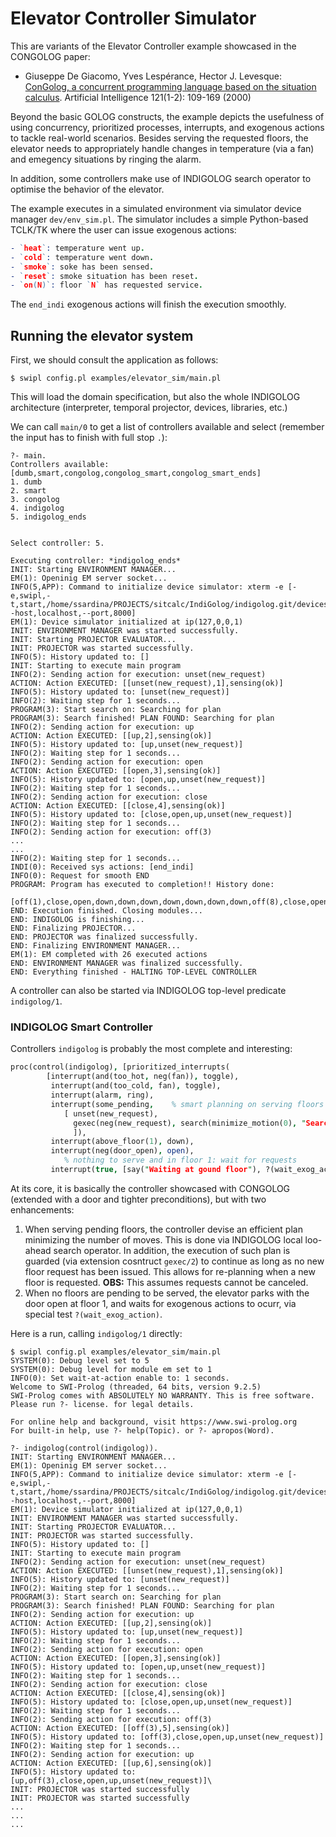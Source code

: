 # Elevator Controller Simulator

This are variants of the Elevator Controller example showcased in the CONGOLOG paper:

* Giuseppe De Giacomo, Yves Lespérance, Hector J. Levesque: [ConGolog, a concurrent programming language based on the situation calculus](https://www.sciencedirect.com/science/article/pii/S000437020000031X?via%3Dihub). Artificial Intelligence 121(1-2): 109-169 (2000)

Beyond the basic GOLOG constructs, the example depicts the usefulness of using concurrency, prioritized processes, interrupts, and exogenous actions to tackle real-world scenarios. Besides serving the requested floors, the elevator needs to appropriately handle changes in temperature (via a fan) and emegency situations by ringing the alarm.

In addition, some controllers make use of INDIGOLOG search operator to optimise the behavior of the elevator.

The example executes in a simulated environment via simulator device manager `dev/env_sim.pl`. The simulator includes a simple Python-based TCLK/TK where the user can issue exogenous actions:

```prolog
- `heat`: temperature went up.
- `cold`: temperature went down.
- `smoke`: soke has been sensed.
- `reset`: smoke situation has been reset.
- `on(N)`: floor `N` has requested service.
```

The `end_indi` exogenous actions will finish the execution smoothly.

## Running the elevator system

First, we should consult the application as follows:

```shell
$ swipl config.pl examples/elevator_sim/main.pl
```

This will load the domain specification, but also the whole INDIGOLOG architecture (interpreter, temporal projector, devices, libraries, etc.)

We can call `main/0` to get a list of controllers available and select (remember the input has to finish with full stop `.`):

```shell
?- main.
Controllers available: [dumb,smart,congolog,congolog_smart,congolog_smart_ends]
1. dumb
2. smart
3. congolog
4. indigolog
5. indigolog_ends


Select controller: 5.

Executing controller: *indigolog_ends*
INIT: Starting ENVIRONMENT MANAGER...
EM(1): Openinig EM server socket...
INFO(5,APP): Command to initialize device simulator: xterm -e [-e,swipl,-t,start,/home/ssardina/PROJECTS/sitcalc/IndiGolog/indigolog.git/devices/dev_sim.pl,--host,localhost,--port,8000]
EM(1): Device simulator initialized at ip(127,0,0,1)
INIT: ENVIRONMENT MANAGER was started successfully.
INIT: Starting PROJECTOR EVALUATOR...
INIT: PROJECTOR was started successfully.
INFO(5): History updated to: []
INIT: Starting to execute main program
INFO(2): Sending action for execution: unset(new_request)
ACTION: Action EXECUTED: [[unset(new_request),1],sensing(ok)]
INFO(5): History updated to: [unset(new_request)]
INFO(2): Waiting step for 1 seconds...
PROGRAM(3): Start search on: Searching for plan
PROGRAM(3): Search finished! PLAN FOUND: Searching for plan
INFO(2): Sending action for execution: up
ACTION: Action EXECUTED: [[up,2],sensing(ok)]
INFO(5): History updated to: [up,unset(new_request)]
INFO(2): Waiting step for 1 seconds...
INFO(2): Sending action for execution: open
ACTION: Action EXECUTED: [[open,3],sensing(ok)]
INFO(5): History updated to: [open,up,unset(new_request)]
INFO(2): Waiting step for 1 seconds...
INFO(2): Sending action for execution: close
ACTION: Action EXECUTED: [[close,4],sensing(ok)]
INFO(5): History updated to: [close,open,up,unset(new_request)]
INFO(2): Waiting step for 1 seconds...
INFO(2): Sending action for execution: off(3)
...
...
INFO(2): Waiting step for 1 seconds...
INDI(0): Received sys actions: [end_indi]
INFO(0): Request for smooth END
PROGRAM: Program has executed to completion!! History done:
	 [off(1),close,open,down,down,down,down,down,down,down,off(8),close,open,up,off(7),close,open,up,up,up,up,off(3),close,open,up,unset(new_request)]
END: Execution finished. Closing modules...
END: INDIGOLOG is finishing...
END: Finalizing PROJECTOR...
END: PROJECTOR was finalized successfully.
END: Finalizing ENVIRONMENT MANAGER...
EM(1): EM completed with 26 executed actions
END: ENVIRONMENT MANAGER was finalized successfully.
END: Everything finished - HALTING TOP-LEVEL CONTROLLER
```

A controller can also be started via INDIGOLOG top-level predicate `indigolog/1`.

### INDIGOLOG Smart Controller

Controllers `indigolog` is probably the most complete and interesting:

```prolog
proc(control(indigolog), [prioritized_interrupts(
        [interrupt(and(too_hot, neg(fan)), toggle),
         interrupt(and(too_cold, fan), toggle),
         interrupt(alarm, ring),
         interrupt(some_pending,	% smart planning on serving floors
            [ unset(new_request),
              gexec(neg(new_request), search(minimize_motion(0), "Searching for plan"))
              ]),
         interrupt(above_floor(1), down),
         interrupt(neg(door_open), open),
		 	% nothing to serve and in floor 1: wait for requests
         interrupt(true, [say("Waiting at gound floor"), ?(wait_exog_action)])])]).
```


At its core, it is basically the controller showcased with CONGOLOG (extended with a door and tighter preconditions), but with two enhancements:

1. When serving pending floors, the controller devise an efficient plan minimizing the number of moves. This is done via INDIGOLOG local loo-ahead search operator. In addition, the execution of such plan is guarded (via extension cosntruct `gexec/2`) to continue as long as no new floor request has been issued. This allows for re-planning when a new floor is requested. **OBS:** This assumes requests cannot be canceled.
2. When no floors are pending to be served, the elevator parks with the door open at floor 1, and waits for exogenous actions to ocurr, via special test `?(wait_exog_action)`.

Here is a run, calling `indigolog/1` directly:

```shell
$ swipl config.pl examples/elevator_sim/main.pl
SYSTEM(0): Debug level set to 5
SYSTEM(0): Debug level for module em set to 1
INFO(0): Set wait-at-action enable to: 1 seconds.
Welcome to SWI-Prolog (threaded, 64 bits, version 9.2.5)
SWI-Prolog comes with ABSOLUTELY NO WARRANTY. This is free software.
Please run ?- license. for legal details.

For online help and background, visit https://www.swi-prolog.org
For built-in help, use ?- help(Topic). or ?- apropos(Word).

?- indigolog(control(indigolog)).
INIT: Starting ENVIRONMENT MANAGER...
EM(1): Openinig EM server socket...
INFO(5,APP): Command to initialize device simulator: xterm -e [-e,swipl,-t,start,/home/ssardina/PROJECTS/sitcalc/IndiGolog/indigolog.git/devices/dev_sim.pl,--host,localhost,--port,8000]
EM(1): Device simulator initialized at ip(127,0,0,1)
INIT: ENVIRONMENT MANAGER was started successfully.
INIT: Starting PROJECTOR EVALUATOR...
INIT: PROJECTOR was started successfully.
INFO(5): History updated to: []
INIT: Starting to execute main program
INFO(2): Sending action for execution: unset(new_request)
ACTION: Action EXECUTED: [[unset(new_request),1],sensing(ok)]
INFO(5): History updated to: [unset(new_request)]
INFO(2): Waiting step for 1 seconds...
PROGRAM(3): Start search on: Searching for plan
PROGRAM(3): Search finished! PLAN FOUND: Searching for plan
INFO(2): Sending action for execution: up
ACTION: Action EXECUTED: [[up,2],sensing(ok)]
INFO(5): History updated to: [up,unset(new_request)]
INFO(2): Waiting step for 1 seconds...
INFO(2): Sending action for execution: open
ACTION: Action EXECUTED: [[open,3],sensing(ok)]
INFO(5): History updated to: [open,up,unset(new_request)]
INFO(2): Waiting step for 1 seconds...
INFO(2): Sending action for execution: close
ACTION: Action EXECUTED: [[close,4],sensing(ok)]
INFO(5): History updated to: [close,open,up,unset(new_request)]
INFO(2): Waiting step for 1 seconds...
INFO(2): Sending action for execution: off(3)
ACTION: Action EXECUTED: [[off(3),5],sensing(ok)]
INFO(5): History updated to: [off(3),close,open,up,unset(new_request)]
INFO(2): Waiting step for 1 seconds...
INFO(2): Sending action for execution: up
ACTION: Action EXECUTED: [[up,6],sensing(ok)]
INFO(5): History updated to: [up,off(3),close,open,up,unset(new_request)]\
INIT: PROJECTOR was started successfully
INIT: PROJECTOR was started successfully
...
...
...
```
